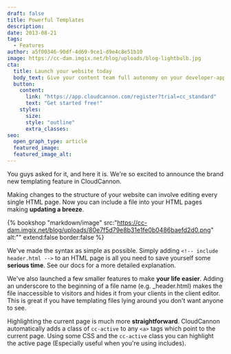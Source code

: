 ```yaml
---
draft: false
title: Powerful Templates
description:
date: 2013-08-21
tags:
  - Features
author: a5f00346-90df-4d69-9ce1-d9e4c8e51b10
image: https://cc-dam.imgix.net/blog/uploads/blog-lightbulb.jpg
cta:
  title: Launch your website today
  body_text: Give your content team full autonomy on your developer-approved tech stack with CloudCannon.
  button:
    content: 
      link: "https://app.cloudcannon.com/register?trial=cc_standard"
      text: "Get started free!"
    styles:
      size:
      style: "outline"
      extra_classes:
seo:
  open_graph_type: article
  featured_image:
  featured_image_alt:
---
```


You guys asked for it, and here it is. We're so excited to announce the brand new templating feature in CloudCannon.

Making changes to the structure of your website can involve editing every single HTML page. Now you can include a file into your HTML pages making **updating a breeze**.&nbsp;

{% bookshop "markdown/image" src:"https://cc-dam.imgix.net/blog/uploads/80e7f5d79e8b31e1fe0b0486baefd2d0.png" alt:"" extend:false border:false %}

We've made the syntax as simple as possible. Simply adding `<!-- include header.html -->` to an HTML page is all you need to save yourself some **serious time**. See our docs for a more detailed explanation.

We've also launched a few smaller features to make **your life easier**. Adding an underscore to the beginning of a file name (e.g. \_header.html) makes the file inaccessible to visitors and hides it from your clients in the client editor. This is great if you have templating files lying around you don't want anyone to see.

Highlighting the current page is much more **straightforward**. CloudCannon automatically adds a class of `cc-active` to any `<a>` tags which point to the current page. Using some CSS and the `cc-active` class you can highlight the active page (Especially useful when you're using includes).
